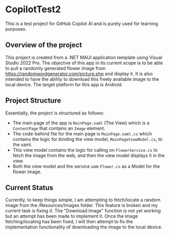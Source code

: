 # CopilotTest2
This is a test project for GitHub Copilot AI and is purely used for learning purposes.

## Overview of the project
This project is created from a .NET MAUI application template using Visual Studio 2022 Pro. 
The objective of this app in its current scope is to be able to pull a randomly generated flower image from https://randomwordgenerator.com/picture.php and display it. It is also intended to have the ability to download this freely available image to the local device.
The target platform for this app is Android.

## Project Structure
Essentially, the project is structured as follows:
- The main page of the app is `MainPage.xaml` (The View) which is a `ContentPage` that contains an `Image` element.
- The code-behind file for the main page is `MainPage.xaml.cs` which contains the logic for binding the view model, `MainPageViewModel.cs`, to the xaml.
- This view model contains the logic for calling on `FlowerService.cs` to fetch the image from the web, and then the view model displays it in the view.
- Both the view model and the service use `Flower.cs` as a Model for the flower image.

## Current Status
Currently, to keep things simple, I am attempting to fetch/locate a random image from the /Resources/Images folder. This feature is broken and my current task is fixing it.
The "Download Image" function is not yet working but an attempt has been made to implement it.
Once the image fetching/locating has been fixed, I will then attempt to fix the implementation functionality of downloading the image to the local device.
